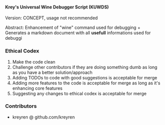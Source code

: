 #### Krey's Universal Wine Debugger Script (KUWDS)

Version: CONCEPT, usage not recommended

Abstract: Enhancement of "wine" command used for debugging + Generates a markdown document with all **usefull** informations used for debuggi

### Ethical Codex
1. Make the code clean
2. Challenge other contributors if they are doing something dumb as long as you have a better solution/approach
3. Adding TODOs to code with good suggestions is acceptable for merge
4. Adding more features to the code is acceptable for merge as long as it's enhancing core features
5. Suggesting any changes to ethical codex is acceptable for merge

### Contributors

- kreyren @ github.com/kreyren
